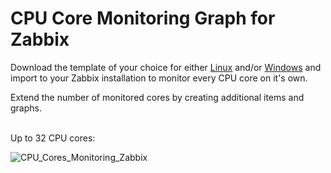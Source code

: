 CPU Core Monitoring Graph for Zabbix
======

Download the template of your choice for either [Linux](https://github.com/tkne/zbxitsc/tree/master/CPU%20Cores/Linux) and/or [Windows](https://github.com/tkne/zbxitsc/tree/master/CPU%20Cores/Windows) and import to your Zabbix installation to monitor every CPU core on it's own.

Extend the number of monitored cores by creating additional items and graphs.
</br>
</br>

Up to 32 CPU cores:

![CPU_Cores_Monitoring_Zabbix](https://i.imgur.com/1lVwy5v.jpg)